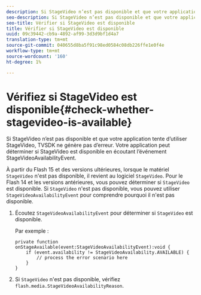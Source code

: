 ```yaml
---
description: Si StageVideo n’est pas disponible et que votre application tente d’utiliser StageVideo, TVSDK ne génère pas d’erreur. Votre application peut déterminer si StageVideo est disponible en écoutant l’événement StageVideoAvailabilityEvent.
seo-description: Si StageVideo n’est pas disponible et que votre application tente d’utiliser StageVideo, TVSDK ne génère pas d’erreur. Votre application peut déterminer si StageVideo est disponible en écoutant l’événement StageVideoAvailabilityEvent.
seo-title: Vérifier si StageVideo est disponible
title: Vérifier si StageVideo est disponible
uuid: 09c39442-cb9a-4892-af99-3d3d9bf1d4a7
translation-type: tm+mt
source-git-commit: 040655d8ba5f91c98ed0584c08db226ffe1e0f4e
workflow-type: tm+mt
source-wordcount: '160'
ht-degree: 1%

---
```



# Vérifiez si StageVideo est disponible{#check-whether-stagevideo-is-available}

Si StageVideo n’est pas disponible et que votre application tente d’utiliser StageVideo, TVSDK ne génère pas d’erreur. Votre application peut déterminer si StageVideo est disponible en écoutant l’événement StageVideoAvailabilityEvent.

À partir du Flash 15 et des versions ultérieures, lorsque le matériel `StageVideo` n&#39;est pas disponible, il revient au logiciel `StageVideo`. Pour le Flash 14 et les versions antérieures, vous pouvez déterminer si `StageVideo` est disponible. Si `StageVideo` n&#39;est pas disponible, vous pouvez utiliser `StageVideoAvailabilityEvent` pour comprendre pourquoi il n&#39;est pas disponible.

1. Écoutez `StageVideoAvailabilityEvent` pour déterminer si `StageVideo` est disponible.

   Par exemple :

   ```
   private function onStageAvailable(event:StageVideoAvailabilityEvent):void {
       if (event.availability != StageVideoAvailability.AVAILABLE) {
           // process the error scenario here
       }
   }
   ```

1. Si `StageVideo` n&#39;est pas disponible, vérifiez `flash.media.StageVideoAvailabilityReason`.
